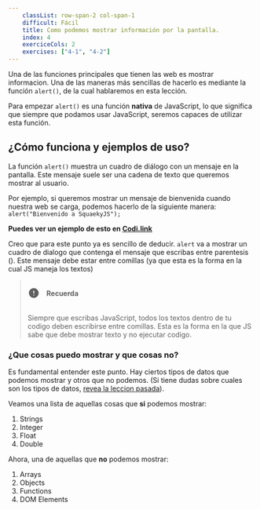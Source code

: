 ```yaml
---
    classList: row-span-2 col-span-1
    difficult: Fácil
    title: Como podemos mostrar información por la pantalla.
    index: 4
    exerciceCols: 2
    exercises: ["4-1", "4-2"]
---
```


Una de las funciones principales que tienen las web es mostrar informacion. Una de las maneras más sencillas de hacerlo es mediante la función `alert()`, de la cual hablaremos en esta lección.

Para empezar `alert()` es una función **nativa** de JavaScript, lo que significa que siempre que podamos usar JavaScript, seremos capaces de utilizar esta función.

## ¿Cómo funciona y ejemplos de uso?

La función `alert()` muestra un cuadro de diálogo con un mensaje en la pantalla. Este mensaje suele ser una cadena de texto que queremos mostrar al usuario.

Por ejemplo, si queremos mostrar un mensaje de bienvenida cuando nuestra web se carga, podemos hacerlo de la siguiente manera: `alert("Bienvenido a SquaekyJS");`

**Puedes ver un ejemplo de esto en [Codi.link](https://codi.link/%7C%7CYWxlcnQoIkJpZW52ZW5pZG8gYSBTcXVhZWt5SlMiKTs=)**

Creo que para este punto ya es sencillo de deducir. `alert` va a mostrar un cuadro de dialogo que contenga el mensaje que escribas entre parentesis (). Este mensaje debe estar entre comillas (ya que esta es la forma en la cual JS maneja los textos)

> <div style="display: flex; align-items: center; gap: 1em;"> <svg  xmlns="http://www.w3.org/2000/svg"  width="24"  height="24"  viewBox="0 0 24 24"  fill="currentColor"  class="icon icon-tabler icons-tabler-filled icon-tabler-alert-circle"><path stroke="none" d="M0 0h24v24H0z" fill="none"/><path d="M12 2c5.523 0 10 4.477 10 10a10 10 0 0 1 -19.995 .324l-.005 -.324l.004 -.28c.148 -5.393 4.566 -9.72 9.996 -9.72zm.01 13l-.127 .007a1 1 0 0 0 0 1.986l.117 .007l.127 -.007a1 1 0 0 0 0 -1.986l-.117 -.007zm-.01 -8a1 1 0 0 0 -.993 .883l-.007 .117v4l.007 .117a1 1 0 0 0 1.986 0l.007 -.117v-4l-.007 -.117a1 1 0 0 0 -.993 -.883z" /></svg>
> <h4>Recuerda</h4>
> </div>
>
> Siempre que escribas JavaScript, todos los textos dentro de tu codigo deben escribirse entre comillas. Esta es la forma en la que JS sabe que debe mostrar texto y no ejecutar codigo.

### ¿Que cosas puedo mostrar y que cosas no?

Es fundamental entender este punto. Hay ciertos tipos de datos que podemos mostrar y otros que no podemos. (Si tiene dudas sobre cuales son los tipos de datos, [revea la leccion pasada](/lecciones/tipos-de-datos)).

Veamos una lista de aquellas cosas que **si** podemos mostrar:

1. Strings
2. Integer
3. Float
4. Double

Ahora, una de aquellas que **no** podemos mostrar:

1. Arrays
2. Objects
3. Functions
4. DOM Elements
